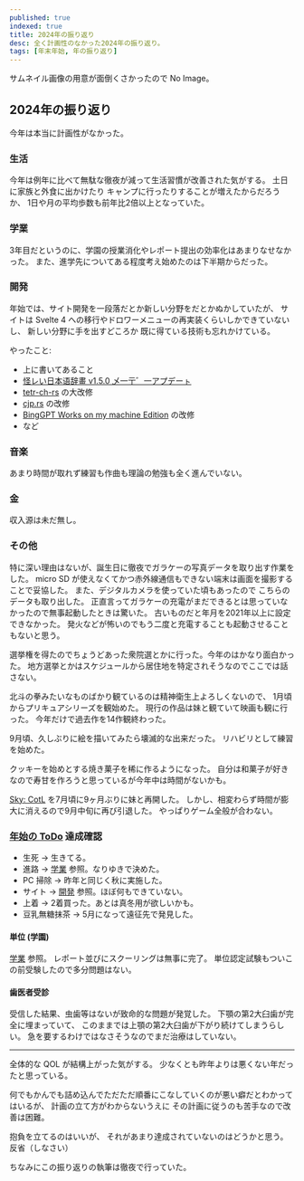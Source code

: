 ```yaml
---
published: true
indexed: true
title: 2024年の振り返り
desc: 全く計画性のなかった2024年の振り返り。
tags: [年末年始, 年の振り返り]
---
```


<script>
	import Whisper from '$lib/components/Whisper.svelte';
</script>

サムネイル画像の用意が面倒くさかったので No Image。

## 2024年の振り返り

今年は本当に計画性がなかった。

### 生活

今年は例年に比べて無駄な徹夜が減って生活習慣が改善された気がする。
土日に家族と外食に出かけたり キャンプに行ったりすることが増えたからだろうか、
1日や月の平均歩数も前年比2倍以上となっていた。

### 学業

3年目だというのに、学園の授業消化やレポート提出の効率化はあまりなせなかった。
また、進学先についてある程度考え始めたのは下半期からだった。

### 開発

年始では、サイト開発を一段落だとか新しい分野をだとかぬかしていたが、
サイトは Svelte 4 への移行やドロワーメニューの再実装くらいしかできていないし、
新しい分野に手を出すどころか 既に得ている技術も忘れかけている。

やったこと:

- 上に書いてあること
- [怪レい日本语辞畫 v1.5.0 乄一亍゛一アプデーㇳ](https://github.com/Rinrin0413/Ayashiy-Nipongo-Dic/releases/tag/v1.5.0)
- [tetr-ch-rs](https://github.com/Rinrin0413/tetr-ch-rs) の大改修
- [cjp.rs](https://github.com/Rinrin0413/cjp-rs) の改修
- [BingGPT Works on my machine Edition](https://github.com/Rinrin0413/BingGPT_WE) の改修
- など

### 音楽

あまり時間が取れず練習も作曲も理論の勉強も全く進んでいない。

### 金

収入源は未だ無し。

### その他

特に深い理由はないが、誕生日に徹夜でガラケーの写真データを取り出す作業をした。
micro SD が使えなくてかつ赤外線通信もできない端末は画面を撮影することで妥協した。
また、デジタルカメラを使っていた頃もあったので こちらのデータも取り出した。
正直言ってガラケーの充電がまだできるとは思っていなかったので無事起動したときは驚いた。
古いものだと年月を2021年以上に設定できなかった。
発火などが怖いのでもう二度と充電することも起動させることもないと思う。

選挙権を得たのでちょうどあった衆院選とかに行った。今年のはかなり面白かった。
地方選挙とかはスケジュールから居住地を特定されそうなのでここでは話さない。

北斗の拳みたいなものばかり観ているのは精神衛生上よろしくないので、
1月頃からプリキュアシリーズを観始めた。
現行の作品は妹と観ていて映画も観に行った。
今年だけで過去作を14作観終わった。

9月頃、久しぶりに絵を描いてみたら壊滅的な出来だった。
リハビリとして練習を始めた。

クッキーを始めとする焼き菓子を稀に作るようになった。
自分は和菓子が好きなので寿甘を作ろうと思っているが今年中は時間がないかも。

[Sky: CotL](https://thatskygame.com) を7月頃に9ヶ月ぶりに妹と再開した。
しかし、相変わらず時間が膨大に消えるので9月中旬に再び引退した。
やっぱりゲーム全般が合わない。

### [年始の ToDo](./20240101#具体的todo) 達成確認

- 生死 -> 生きてる。
- 進路 -> [学業](#学業) 参照。なりゆきで決めた。
- PC 掃除 -> 昨年と同じく秋に実施した。
- サイト -> [開発](#開発) 参照。ほぼ何もできていない。
- 上着 -> 2着買った。あとは真冬用が欲しいかも。
- 豆乳無糖抹茶 -> 5月になって遠征先で発見した。

#### 単位 (学園)

[学業](#学業) 参照。
レポート並びにスクーリングは無事に完了。
単位認定試験もついこの前受験したので多分問題はない。

#### 歯医者受診

受信した結果、虫歯等はないが致命的な問題が発覚した。
下顎の第2大臼歯が完全に埋まっていて、
このままでは上顎の第2大臼歯が下がり続けてしまうらしい。
急を要するわけではなさそうなのでまだ治療はしていない。

---

全体的な QOL が結構上がった気がする。
少なくとも昨年よりは悪くない年だったと思っている。

何でもかんでも詰め込んでただただ順番にこなしていくのが悪い癖だとわかってはいるが、
計画の立て方がわからないうえに その計画に従うのも苦手なので改善は困難。

抱負を立てるのはいいが、
それがあまり達成されていないのはどうかと思う。  
反省（しなさい）

<Whisper>ちなみにこの振り返りの執筆は徹夜で行っていた。</Whisper>
